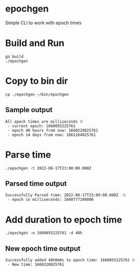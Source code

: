 # epochgen
Simple CLI to work with epoch times

# Build and Run
```shell
go build
./epochgen
```

# Copy to bin dir
```shell
cp ./epochgen ~/bin/epochgen 
```

## Sample output
```
All epoch times are milliseconds ⏱ 
 - current epoch: 1660055225761 
 - epoch 48 hours from now: 1660228025761 
 - epoch 14 days from now: 1661264825761 
```

# Parse time
```shell
./epochgen -t 2022-08-17T23:00:00.000Z
````

## Parsed time output
```
Successfully Parsed time: 2022-08-17T23:00:00.000Z  ⏱ 
 - epoch in milliseconds: 1660777200000 
```

# Add duration to epoch time
```shell
./epochgen -e 1660055225761 -d 48h
```

## New epoch time output
```
Successfully added 48h0m0s to epoch time: 1660055225761 ⏱ 
 - New time: 1660228025761 
```

